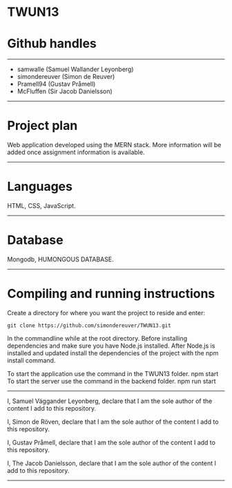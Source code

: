 # TWUN13

# Github handles

---
* samwalle (Samuel Wallander Leyonberg)
* simondereuver (Simon de Reuver)
* Pramell94 (Gustav Pråmell)
* McFluffen (Sir Jacob Danielsson)

---

# Project plan

Web application developed using the MERN stack. More information will be added once assignment information is available.

---

# Languages

HTML, CSS, JavaScript.

---

# Database

Mongodb, HUMONGOUS DATABASE.

---

# Compiling and running instructions

Create a directory for where you want the project to reside and enter:

```git clone https://github.com/simondereuver/TWUN13.git```

In the commandline while at the root directory. Before installing dependencies and make sure you have Node.js installed. 
After Node.js is installed and updated install the dependencies of the project with the npm install command. 

To start the application use the command in the TWUN13 folder. npm start
To start the server use the command in the backend folder. npm run start


---
I, Samuel Väggander Leyonberg, declare that I am the sole author of the content I add to this repository.

I, Simon de Röven, declare that I am the sole author of the content I add to this repository.

I, Gustav Pråmell, declare that I am the sole author of the content I add to this repository.

I, The Jacob Danielsson, declare that I am the sole author of the content I add to this repository. 

---
